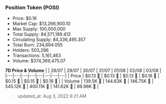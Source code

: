 
  ### Position Token (POSI)
  - Price: $0.16
  - Market Cap: $13,266,900.10
  - Max Supply: 100,000,000
  - Total Supply: 84,571,189.412
  - Circulating Supply: 84,336,495.357
  - Total Burn: 234,694.055
  - Holders: 503,286
  - Transactions: 5,161,463
  - Volume: $374,369,475.07

  **7D Price & Volume**
  | | 28&#x2F;07 | 29&#x2F;07 | 30&#x2F;07 | 31&#x2F;07 | 01&#x2F;08 | 02&#x2F;08 | 03&#x2F;08 |
  |---|---|---|---|---|---|---|---|
  | Price | $0.13 🚀 | $0.13 🚀 | $0.13 🚀 | $0.16 🚀 | $0.15 🔻 | $0.15 🚀 | $0.16 🚀 |
  | Volume | 139.5K 🔻 | 144.63K 🚀 | 146.75K 🚀 | 545.12K 🚀 | 400.11K 🔻 | 141.62K 🔻 | 89.98K 🔻 |

  > updated_at: Aug 3, 2022 6:21 AM
